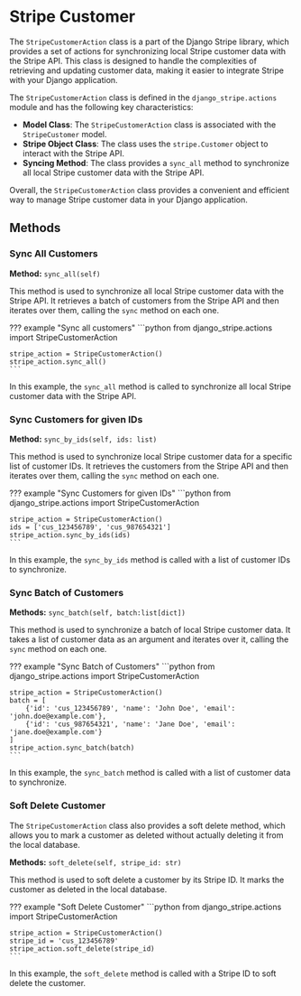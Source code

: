 Stripe Customer
=====================

The `StripeCustomerAction` class is a part of the Django Stripe library, which provides a set of actions for synchronizing local Stripe customer data with the Stripe API. This class is designed to handle the complexities of retrieving and updating customer data, making it easier to integrate Stripe with your Django application.

The `StripeCustomerAction` class is defined in the `django_stripe.actions` module and has the following key characteristics:

*   **Model Class**: The `StripeCustomerAction` class is associated with the `StripeCustomer` model.
*   **Stripe Object Class**: The class uses the `stripe.Customer` object to interact with the Stripe API.
*   **Syncing Method**: The class provides a `sync_all` method to synchronize all local Stripe customer data with the Stripe API.

Overall, the `StripeCustomerAction` class provides a convenient and efficient way to manage Stripe customer data in your Django application.

## Methods

### Sync All Customers

**Method:** `sync_all(self)`

This method is used to synchronize all local Stripe customer data with the Stripe API. It retrieves a batch of customers from the Stripe API and then iterates over them, calling the `sync` method on each one.

??? example "Sync all customers"
    ```python
    from django_stripe.actions import StripeCustomerAction

    stripe_action = StripeCustomerAction()
    stripe_action.sync_all()
    ```

In this example, the `sync_all` method is called to synchronize all local Stripe customer data with the Stripe API.

### Sync Customers for given IDs

**Method:** `sync_by_ids(self, ids: list)`

This method is used to synchronize local Stripe customer data for a specific list of customer IDs. It retrieves the customers from the Stripe API and then iterates over them, calling the `sync` method on each one.

??? example "Sync Customers for given IDs"
    ```python
    from django_stripe.actions import StripeCustomerAction

    stripe_action = StripeCustomerAction()
    ids = ['cus_123456789', 'cus_987654321']
    stripe_action.sync_by_ids(ids)
    ```

In this example, the `sync_by_ids` method is called with a list of customer IDs to synchronize.

### Sync Batch of Customers

**Methods:** `sync_batch(self, batch:list[dict])`

This method is used to synchronize a batch of local Stripe customer data. It takes a list of customer data as an argument and iterates over it, calling the `sync` method on each one.

??? example "Sync Batch of Customers"
    ```python
    from django_stripe.actions import StripeCustomerAction

    stripe_action = StripeCustomerAction()
    batch = [
        {'id': 'cus_123456789', 'name': 'John Doe', 'email': 'john.doe@example.com'},
        {'id': 'cus_987654321', 'name': 'Jane Doe', 'email': 'jane.doe@example.com'}
    ]
    stripe_action.sync_batch(batch)
    ```

In this example, the `sync_batch` method is called with a list of customer data to synchronize.

### Soft Delete Customer

The `StripeCustomerAction` class also provides a soft delete method, which allows you to mark a customer as deleted without actually deleting it from the local database.

**Methods:** `soft_delete(self, stripe_id: str)`

This method is used to soft delete a customer by its Stripe ID. It marks the customer as deleted in the local database.

??? example "Soft Delete Customer"
    ```python
    from django_stripe.actions import StripeCustomerAction

    stripe_action = StripeCustomerAction()
    stripe_id = 'cus_123456789'
    stripe_action.soft_delete(stripe_id)
    ```

In this example, the `soft_delete` method is called with a Stripe ID to soft delete the customer.
